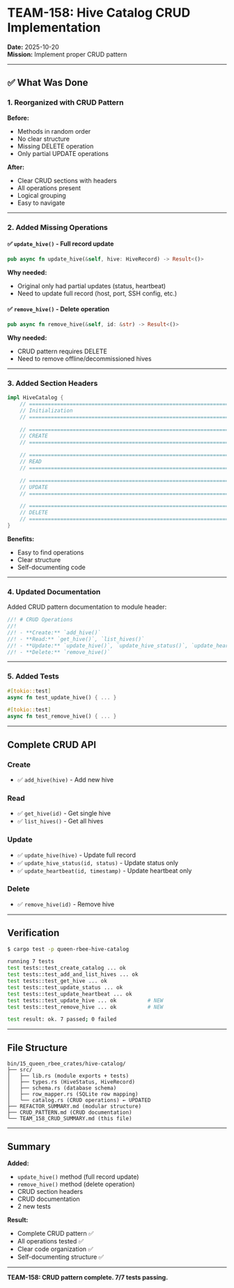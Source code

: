 # TEAM-158: Hive Catalog CRUD Implementation

**Date:** 2025-10-20  
**Mission:** Implement proper CRUD pattern

---

## ✅ What Was Done

### 1. Reorganized with CRUD Pattern

**Before:**
- Methods in random order
- No clear structure
- Missing DELETE operation
- Only partial UPDATE operations

**After:**
- Clear CRUD sections with headers
- All operations present
- Logical grouping
- Easy to navigate

---

### 2. Added Missing Operations

#### ✅ `update_hive()` - Full record update
```rust
pub async fn update_hive(&self, hive: HiveRecord) -> Result<()>
```

**Why needed:** 
- Original only had partial updates (status, heartbeat)
- Need to update full record (host, port, SSH config, etc.)

#### ✅ `remove_hive()` - Delete operation
```rust
pub async fn remove_hive(&self, id: &str) -> Result<()>
```

**Why needed:**
- CRUD pattern requires DELETE
- Need to remove offline/decommissioned hives

---

### 3. Added Section Headers

```rust
impl HiveCatalog {
    // ========================================================================
    // Initialization
    // ========================================================================

    // ========================================================================
    // CREATE
    // ========================================================================

    // ========================================================================
    // READ
    // ========================================================================

    // ========================================================================
    // UPDATE
    // ========================================================================

    // ========================================================================
    // DELETE
    // ========================================================================
}
```

**Benefits:**
- Easy to find operations
- Clear structure
- Self-documenting code

---

### 4. Updated Documentation

Added CRUD pattern documentation to module header:

```rust
//! # CRUD Operations
//!
//! - **Create:** `add_hive()`
//! - **Read:** `get_hive()`, `list_hives()`
//! - **Update:** `update_hive()`, `update_hive_status()`, `update_heartbeat()`
//! - **Delete:** `remove_hive()`
```

---

### 5. Added Tests

```rust
#[tokio::test]
async fn test_update_hive() { ... }

#[tokio::test]
async fn test_remove_hive() { ... }
```

---

## Complete CRUD API

### Create
- ✅ `add_hive(hive)` - Add new hive

### Read
- ✅ `get_hive(id)` - Get single hive
- ✅ `list_hives()` - Get all hives

### Update
- ✅ `update_hive(hive)` - Update full record
- ✅ `update_hive_status(id, status)` - Update status only
- ✅ `update_heartbeat(id, timestamp)` - Update heartbeat only

### Delete
- ✅ `remove_hive(id)` - Remove hive

---

## Verification

```bash
$ cargo test -p queen-rbee-hive-catalog

running 7 tests
test tests::test_create_catalog ... ok
test tests::test_add_and_list_hives ... ok
test tests::test_get_hive ... ok
test tests::test_update_status ... ok
test tests::test_update_heartbeat ... ok
test tests::test_update_hive ... ok          # NEW
test tests::test_remove_hive ... ok          # NEW

test result: ok. 7 passed; 0 failed
```

---

## File Structure

```
bin/15_queen_rbee_crates/hive-catalog/
├── src/
│   ├── lib.rs (module exports + tests)
│   ├── types.rs (HiveStatus, HiveRecord)
│   ├── schema.rs (database schema)
│   ├── row_mapper.rs (SQLite row mapping)
│   └── catalog.rs (CRUD operations) ← UPDATED
├── REFACTOR_SUMMARY.md (modular structure)
├── CRUD_PATTERN.md (CRUD documentation)
└── TEAM_158_CRUD_SUMMARY.md (this file)
```

---

## Summary

**Added:**
- `update_hive()` method (full record update)
- `remove_hive()` method (delete operation)
- CRUD section headers
- CRUD documentation
- 2 new tests

**Result:**
- Complete CRUD pattern ✅
- All operations tested ✅
- Clear code organization ✅
- Self-documenting structure ✅

---

**TEAM-158: CRUD pattern complete. 7/7 tests passing.**
